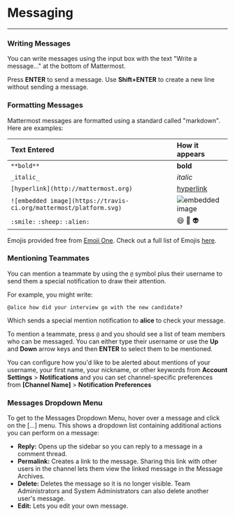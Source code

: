 # Messaging  
___


### Writing Messages

You can write messages using the input box with the text "Write a message..." at the bottom of Mattermost.

Press **ENTER** to send a message. Use **Shift+ENTER** to create a new line without sending a message.

### Formatting Messages

Mattermost messages are formatted using a standard called "markdown". Here are examples:

| Text Entered | How it appears |
|:---------------|:---------------|
|`**bold**`| **bold** |
| `_italic_`|_italic_|
|`[hyperlink](http://mattermost.org)`|[hyperlink](http://mattermost.org)|
|`![embedded image](https://travis-ci.org/mattermost/platform.svg)`|![embedded image](https://travis-ci.org/mattermost/platform.svg)|
|`:smile:` `:sheep:` `:alien:`|:smile: :sheep: :alien:|

Emojis provided free from [Emoji One](http://emojione.com/). Check out a full list of Emojis [here](http://emoji.codes/).


### Mentioning Teammates

You can mention a teammate by using the `@` symbol plus their username to send them a special notification to draw their attention.

For example, you might write:

```
@alice how did your interview go with the new candidate?
```

Which sends a special mention notification to **alice** to check your message.

To mention a teammate, press `@` and you should see a list of team members who can be messaged. You can either type their username or use the **Up** and **Down** arrow keys and then **ENTER** to select them to be mentioned.

You can configure how you'd like to be alerted about mentions of your username, your first name, your nickname, or other keywords from **Account Settings** > **Notifications** and you can set channel-specific preferences from **[Channel Name]** > **Notification Preferences**

### Messages Dropdown Menu

To get to the Messages Dropdown Menu, hover over a message and click on the [...] menu. This shows a dropdown list containing additional actions you can perform on a message:

- **Reply:** Opens up the sidebar so you can reply to a message in a comment thread.
- **Permalink:** Creates a link to the message. Sharing this link with other users in the channel lets them view the linked message in the Message Archives.
- **Delete:** Deletes the message so it is no longer visible. Team Administrators and System Administrators can also delete another user's message.
- **Edit:** Lets you edit your own message.
